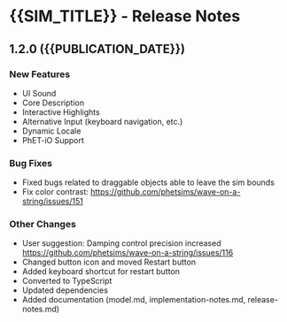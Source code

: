 # {{SIM_TITLE}} - Release Notes
<!-- 
Instructions:
* Replace {{SIM_TITLE}} with the simulation title.
* Replace {{VERSION}} with the version number, in MAJOR.MINOR format, e.g. "1.2".
* For a published version, replace {{PUBLICATION_DATE}} with the publication date, in year-month-day format, e.g. "2025-05-16".
* For a version that has not been published yet, replace {{PUBLICATION_DATE}} with "in progress".
* For a 1.0 release, only the 1.0 heading and date is needed. This includes ports of legacy sims.
* Developer and designer should collaborate on what to include for any release beyond 1.0. 
* For each new version, add a section to the top of these release notes - reverse chronological order, with the most-recent version at the top.

For an exemplar, see https://github.com/phetsims/balancing-chemical-equations/blob/main/doc/release-notes.md
-->

## 1.2.0 ({{PUBLICATION_DATE}})

### New Features

- UI Sound
- Core Description
- Interactive Highlights
- Alternative Input (keyboard navigation, etc.)
- Dynamic Locale
- PhET-iO Support

### Bug Fixes

- Fixed bugs related to draggable objects able to leave the sim bounds
- Fix color contrast: <https://github.com/phetsims/wave-on-a-string/issues/151>

### Other Changes

- User suggestion: Damping control precision increased <https://github.com/phetsims/wave-on-a-string/issues/116>
- Changed button icon and moved Restart button
- Added keyboard shortcut for restart button
- Converted to TypeScript
- Updated dependencies
- Added documentation (model.md, implementation-notes.md, release-notes.md)

